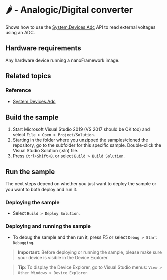 # 🌶️ - Analogic/Digital converter

Shows how to use the [System.Devices.Adc](http://docs.nanoframework.net/api/System.Device.Adc.html) API to read external voltages using an ADC.

## Hardware requirements

Any hardware device running a nanoFramework image.

## Related topics

### Reference

- [System.Devices.Adc](http://docs.nanoframework.net/api/System.Device.Adc.html)

## Build the sample

1. Start Microsoft Visual Studio 2019 (VS 2017 should be OK too) and select `File > Open > Project/Solution`.
1. Starting in the folder where you unzipped the samples/cloned the repository, go to the subfolder for this specific sample. Double-click the Visual Studio Solution (.sln) file.
1. Press `Ctrl+Shift+B`, or select `Build > Build Solution`.

## Run the sample

The next steps depend on whether you just want to deploy the sample or you want to both deploy and run it.

### Deploying the sample

- Select `Build > Deploy Solution`.

### Deploying and running the sample

- To debug the sample and then run it, press F5 or select `Debug > Start Debugging`.

> **Important**: Before deploying or running the sample, please make sure your device is visible in the Device Explorer.

> **Tip**: To display the Device Explorer, go to Visual Studio menus: `View > Other Windows > Device Explorer`.
